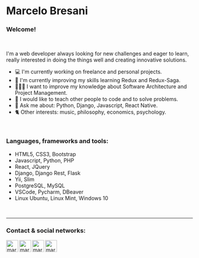 # Marcelo Bresani

### Welcome!

<br />

I'm a web developer always looking for new challenges and eager to learn, really interested in doing the things well and creating innovative solutions. 
<br />

- 💻 I'm currently working on freelance and personal projects.
- 🌱 I'm currently improving my skills learning Redux and Redux-Saga.
- 👨🏻‍💻 I want to improve my knowledge about Software Architecture and Project Management.
- 🤔 I would like to teach other people to code and to solve problems.
- 💬 Ask me about: Python, Django, Javascript, React Native. 
- 🐈 Other interests: music, philosophy, economics, psychology.

<br />

### Languages, frameworks and tools:

 * HTML5, CSS3, Bootstrap <br />
 * Javascript, Python, PHP <br />
 * React, JQuery <br />
 * Django, Django Rest, Flask <br />
 * Yii, Slim <br />
 * PostgreSQL, MySQL <br />
 * VSCode, Pycharm, DBeaver <br />
 * Linux Ubuntu, Linux Mint, Windows 10


<br />

---

### Contact & social networks:

[<img align="left" alt="marcelus33 | LinkedIn" width="32px" src="https://img.icons8.com/color/48/000000/linkedin.png" />][linkedin]
[<img align="left" alt="marcelus33 | LinkedIn" width="32px" src="https://img.icons8.com/color/48/000000/stackoverflow.png" />][stackoverflow]
[<img align="left" alt="marcelus33" width="32px" src="https://img.icons8.com/color/48/000000/email.png" />][email]
[<img align="left" alt="marcelus33" width="32px" src="https://img.icons8.com/color/48/000000/twitter.png" />][twitter]

<br />

[email]: mailto:marcelob_33@hotmail.com
[linkedin]: https://www.linkedin.com/in/marcelo-bresani/
[stackoverflow]: https://stackoverflow.com/users/11307764/marcelob33
[twitter]: https://twitter.com/marcelobresanig
